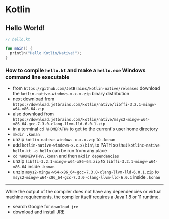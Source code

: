 # Kotlin


## Hello World!

```kt
// hello.kt

fun main() {
  println("Hello Kotlin/Native!");
}
```
### How to compile `hello.kt` and make a `hello.exe` Windows command line executable

- from `https://github.com/JetBrains/kotlin-native/releases` download the `kotlin-native-windows-x.x.x.zip` binary distribution
- next download from `https://download.jetbrains.com/kotlin/native/libffi-3.2.1-mingw-w64-x86-64.zip`
- also download from `https://download.jetbrains.com/kotlin/native/msys2-mingw-w64-x86_64-gcc-7.3.0-clang-llvm-lld-6.0.1.zip`
- in a terminal `cd %HOMEPATH%` to get to the current's user home directory
- `mkdir .konan`
- unzip `kotlin-native-windows-x.x.x.zip` to `.konan`
- add `kotlin-native-windows-x.x.x\bin\` to PATH so that `kotlinc-native hello.kt -o hello` can be run from any place
- `cd %HOMEPATH%\.konan` and then `mkdir dependencies`
- unzip `libffi-3.2.1-mingw-w64-x86-64.zip` to `libffi-3.2.1-mingw-w64-x86-64` inside `.konan`
- unzip `msys2-mingw-w64-x86_64-gcc-7.3.0-clang-llvm-lld-6.0.1.zip` to `msys2-mingw-w64-x86_64-gcc-7.3.0-clang-llvm-lld-6.0.1` inside `.konan`
<hr />

While the output of the compiler does not have any dependencies or virtual machine requirements, the compiler itself requires a Java 1.8 or 11 runtime.
- search Google for `download jre`
- download and install JRE
